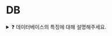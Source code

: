 # DB   

<details>
<summary>❓ 데이터베이스의 특징에 대해 설명해주세요.</summary>
<div markdown="1">

1. **실시간 접근성(Real-Time Accessibility)**
비정형적인 질의(조회)에 대하여 실시간 처리에 의한 응답이 가능해야 하며,
2. **지속적인 변화(Continuous Evolution)**
데이터베이스의 상태는 동적입니다. 즉, 새로운 데이터의 삽입(Insert), 삭제(Delete), 갱신(Update)으로 항상 최신의 데이터를 유지해야 합니다.
3. **동시 공용(Concurrent Sharing)**
데이터베이스는 서로 다른 목적을 가진 여러 응용자들을 위한 것이므로 다수의 사용자가 동시에 같은 내용의 데이터를 이용할 수 있어야 합니다.
4. **내용에 의한 참조(Content Reference)**
데이터베이스에 있는 데이터를 참조할 때 데이터 레코드의 주소나 위치에 의해서가 아니라 사용자가 요구하는 데이터 내용으로 찾습니다.

</div>
</details>